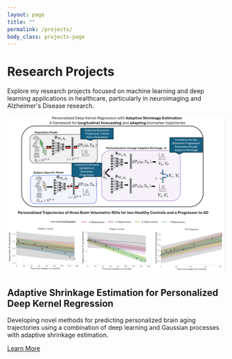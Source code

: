 ```yaml
---
layout: page
title: ""
permalink: /projects/
body_class: projects-page
---
```


# Research Projects

Explore my research projects focused on machine learning and deep learning applications in healthcare, particularly in neuroimaging and Alzheimer's Disease research.

<div class="project-grid">
  <div class="project-card">
    <div class="project-image">
      <img src="/assets/img/projects/asedkgp_method.png" alt="Adaptive Shrinkage Estimation Method">
    </div>
    <div class="project-content">
      <h2>Adaptive Shrinkage Estimation for Personalized Deep Kernel Regression</h2>
      <p>Developing novel methods for predicting personalized brain aging trajectories using a combination of deep learning and Gaussian processes with adaptive shrinkage estimation.</p>
      <a href="/projects/adaptive-shrinkage/" class="project-link">Learn More <i class="fas fa-arrow-right"></i></a>
    </div>
  </div>

  <!-- Additional projects can be added here in the future -->
</div> 